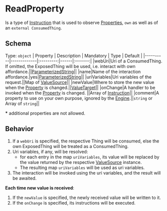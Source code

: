 # ReadProperty
Is a type of [Instruction] that is used to observe [Properties][Property], `own` as well as of an `external ConsumedThing`.

## Schema

Type: `object`
| Property | Description | Mandatory | Type | Default |
|----------|-------------|:---------:|------|:-------:|
|webUri|Uri of a ConsumedThing. If omitted, the ExposedThing will be used, i.e. interact with own affordance.||[ParameterizedString]||
|name|Name of the interaction affordance.|yes|[ParameterizedString]||
|uriVariables|Uri variables of the request.||Map of [ValueSource]||
|newValue|Where to store the new value when the [Property] is changed.||[ValueTarget]||
|onChange|A handler to be invoked when the [Property] is changed. ||Array of [Instruction]||
|comment|A property to use on your own purpose, ignored by the [Engine].||`string` or Array of `string`||

**\*** additional properties are not allowed.

## Behavior
1. If a `webUri` is specified, the respective Thing will be consumed,
else the own ExposedThing will be treated as a ConsumedThing.
2. Uri variables, if any, will be resolved:
    - for each entry in the map `uriVariables`, its value will be replaced by the value returned by the respective [ValueSource] instance.
    - The resulting map `uriVariables` will be used as uri variables.
3. The interaction will be invoked using the uri variables, and the result will be awaited.

**Each time new value is received**:
1. If the `newValue` is specified, the newly received value will be written to it.
2. If the `onChange` is specified, its instructions will be executed.


[Engine]: ../Definitions.md#virtual-thing-engine-and-engine

[Instruction]: Instruction.md
[Property]: ../main_components/Property.md

[ValueSource]: ../helper_components/ValueSource.md
[ValueTarget]: ../helper_components/ValueTarget.md
[ParameterizedString]: ../helper_components/ParameterizedString.md
